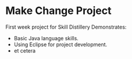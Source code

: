 # Make Change Project

First week project for Skill Distillery
Demonstrates:
* Basic Java language skills.
* Using Eclipse for project development.
* et cetera